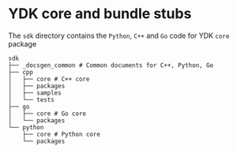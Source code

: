 # YDK core and bundle stubs

The `sdk` directory contains the `Python`, `C++` and `Go` code for YDK `core` package

```
sdk
├── _docsgen_common # Common documents for C++, Python, Go
├── cpp
│   ├── core # C++ core
│   ├── packages
│   ├── samples
│   └── tests
├── go
│   ├── core # Go core
│   └── packages
└── python
    ├── core # Python core
    └── packages

```
